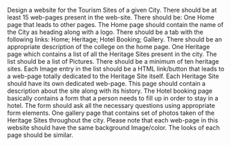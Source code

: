 Design a website for the Tourism Sites of a given City. There should be at least 
15 web-pages present in the web-site. There should be:
One Home page that leads to other pages. The Home page should 
contain the name of the City as heading along with a logo. There should be a 
tab with the following links:
Home;
Heritage;
Hotel Booking;
Gallery.
There should be an appropriate description of the college on the home page.
One Heritage page which contains a list of all the Heritage Sites present 
in the city. The list should be a list of Pictures. There should be a minimum of 
ten heritage sites. Each Image entry in the list should be a HTML link/button 
that leads to a web-page totally dedicated to the Heritage Site itself.
Each Heritage Site should have its own dedicated web-page. This page 
should contain a description about the site along with its history.
The Hotel booking page basically contains a form that a person needs 
to fill up in order to stay in a hotel. The form should ask all the necessary 
questions using appropriate form elements.
One gallery page that contains set of photos taken of the Heritage Sites 
throughout the city.
Please note that each web-page in this website should have the same background 
Image/color. The looks of each page should be similar.
